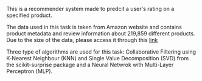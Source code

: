 This is a recommender system made to predcit a user's rating on a specified product.

The data used in this task is taken from Amazon website and contains product metadata and review information about 219,859 different products.
Due to the size of the data, please access it through this [link](https://drive.google.com/file/d/1M6FPJEE_d_azQuH4wkIzX3T--V_tVVb8/view?usp=sharing)

Three type of algorithms are used for this task: Collaborative Filtering using K-Nearest Neighbour (KNN) and Single Value Decomposition (SVD) from the scikit-surprise package and a Neural Netwrok with Multi-Layer Perceptron (MLP).
